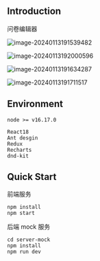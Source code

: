 ## Introduction

问卷编辑器

![image-20240113191539482](https://zwx-images-1305338888.cos.ap-guangzhou.myqcloud.com/img/2024/01/13/image-20240113191539482.png)

![image-20240113192000596](https://zwx-images-1305338888.cos.ap-guangzhou.myqcloud.com/img/2024/01/13/image-20240113192000596.png)

![image-20240113191634287](https://zwx-images-1305338888.cos.ap-guangzhou.myqcloud.com/img/2024/01/13/image-20240113191634287.png)

![image-20240113191711517](https://zwx-images-1305338888.cos.ap-guangzhou.myqcloud.com/img/2024/01/13/image-20240113191711517.png)

## Environment

```
node >= v16.17.0

React18
Ant desgin
Redux
Recharts
dnd-kit
```



## Quick Start   

前端服务

```
npm install
npm start
```



后端 mock 服务

```
cd server-mock
npm install
npm run dev
```

